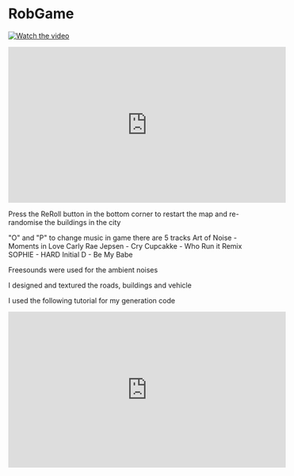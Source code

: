 # RobGame

[![Watch the video](https://i.imgur.com/vKb2F1B.png)](https://www.youtube.com/embed/87KHZiwY-c4)

<iframe width="560" height="315" src="https://www.youtube.com/embed/87KHZiwY-c4" frameborder="0" allow="accelerometer; autoplay; encrypted-media; gyroscope; picture-in-picture" allowfullscreen></iframe>

Press the ReRoll button in the bottom corner to restart the map and re-randomise the buildings in the city

"O" and "P" to change music in game there are 5 tracks
 Art of Noise - Moments in Love
 Carly Rae Jepsen - Cry
 Cupcakke - Who Run it Remix
 SOPHIE - HARD
 Initial D - Be My Babe
 
 Freesounds were used for the ambient noises
 
 I designed and textured the roads, buildings and vehicle
 
 I used the following tutorial for my generation code
 <iframe width="560" height="315" src="https://www.youtube.com/embed/xkuniXI3SEE" frameborder="0" allow="accelerometer; autoplay; encrypted-media; gyroscope; picture-in-picture" allowfullscreen></iframe>
